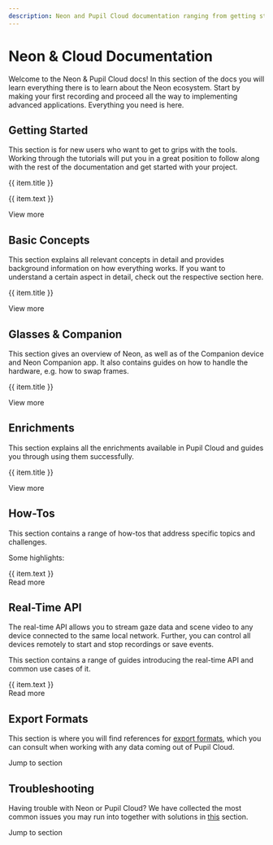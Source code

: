 ```yaml
---
description: Neon and Pupil Cloud documentation ranging from getting started guides to explanations of advanced concepts, how-to guides, and references on export formats and APIs.
---
```


# Neon & Cloud Documentation

Welcome to the Neon & Pupil Cloud docs! In this section of the docs you will learn everything there is to learn about the Neon ecosystem. Start by making your first recording and proceed all the way to implementing advanced applications. Everything you need is here.

## Getting Started

This section is for new users who want to get to grips with the tools. Working through the tutorials will put you in a great position to follow along with the rest of the documentation and get started with your project.


<div>
  <div class="grid grid-cols-1 sm-grid-cols-2 md-grid-cols-3 lg-grid-cols-2 xl-grid-cols-3 gap-8">
    <div v-for="(item,index) in gettingStarted">
      <v-img class="rounded" style="margin-bottom:32px;" :src="require(`../media/neon/overview-${index + 1}.jpg`)"></v-img>
      <p class="caption--1 font-weight-bold pb-3">{{ item.title }}</p>
      <p class="caption--1">
        {{ item.text }}
      </p>
    </div>
  </div>
</div>

<router-link class="underline" to="/neon/getting-started/first-recording.html">View more</router-link>

<v-divider />

## Basic Concepts

This section explains all relevant concepts in detail and provides background information on how everything works. If you want to understand a certain aspect in detail, check out the respective section here.

<div class="pb-4">
  <v-btn
    v-for="(item,index) in basicConcepts"
    :key="index"
    outline
    round
    color="primary"
    :to="item.link"
    style="font-weight:normal;"
  >
    {{ item.title }}
  </v-btn>
</div>

<router-link class="underline" to="/neon/basic-concepts/">View more</router-link>

<v-divider />

## Glasses & Companion

This section gives an overview of Neon, as well as of the Companion device and Neon Companion app. It also contains guides on how to handle the hardware, e.g. how to swap frames.

<div class="pb-4">
  <v-btn
    v-for="(item,index) in glassesAndCompanion"
    :key="index"
    outline
    round
    color="primary"
    :to="item.link"
    style="font-weight:normal;"
  >
    {{ item.title }}
  </v-btn>
</div>

<router-link class="underline" to="/neon/glasses-and-companion/technical-overview/">View more</router-link>

<v-divider />

## Enrichments

This section explains all the enrichments available in Pupil Cloud and guides you through using them successfully.

<div class="pb-4">
  <v-btn
    v-for="(item,index) in enrichments"
    :key="index"
    outline
    round
    color="primary"
    :to="item.link"
    style="font-weight:normal;"
  >
    {{ item.title }}
  </v-btn>
</div>

<router-link class="underline" to="/neon/enrichments/">View more</router-link>

<v-divider />

## How-Tos

This section contains a range of how-tos that address specific topics and challenges.

Some highlights:

<div class="howto-container">
  <v-expansion-panel v-model="panelHowTo">
    <v-expansion-panel-content
      v-for="(item, idxHowTo) in panelContent"
      :key="index"
      hide-actions
    >
      <template v-slot:header>
        <div class="flex">
          <div style="width:16px;margin-right:8px">{{ panelHowTo === idxHowTo ? '-' : '+' }}</div>
          <span>{{ item.title }}</span>
        </div>
      </template>
      <v-card>
        <v-card-text class="pt-0 pl-5">
          <div class="pb-2">
            {{ item.text }}
          </div>
          <router-link class="underline" :to="item.link">Read more</router-link>
        </v-card-text>
      </v-card>
    </v-expansion-panel-content>
  </v-expansion-panel>
</div>

<v-divider />

## Real-Time API

The real-time API allows you to stream gaze data and scene video to any device connected to the same local network. Further, you can control all devices remotely to start and stop recordings or save events.

This section contains a range of guides introducing the real-time API and common use cases of it.

<div class="howto-container">
  <v-expansion-panel v-model="panelRealTimeApi">
    <v-expansion-panel-content
      v-for="(item, idxApi) in realTimeAPI"
      :key="idxApi"
      hide-actions
    >
      <template v-slot:header>
        <div class="flex">
          <div style="width:16px;margin-right:8px">{{ panelRealTimeApi === idxApi ? '-' : '+' }}</div>
          <span>{{ item.title }}</span>
        </div>
      </template>
      <v-card>
        <v-card-text class="pt-0 pl-5">
          <div class="pb-2">
            {{ item.text }}
          </div>
          <router-link class="underline" :to="item.link">Read more</router-link>
        </v-card-text>
      </v-card>
    </v-expansion-panel-content>
  </v-expansion-panel>
</div>

<v-divider />

## Export Formats

This section is where you will find references for [export formats](/export-formats/recording-data/neon), which you can consult when working with any data coming out of Pupil Cloud.

<router-link class="underline" to="/export-formats/recording-data/neon">Jump to section</router-link>

<v-divider />

## Troubleshooting

Having trouble with Neon or Pupil Cloud? We have collected the most common issues you may run into together with solutions in [this](/neon/troubleshooting) section.

<router-link class="underline" to="/neon/troubleshooting">Jump to section</router-link>

<script>
export default {
  data() {
    return {
      panelHowTo: null,
      panelRealTimeApi: null,
      gettingStarted: [
        {
          title: "Make Your First Recording",
          text: "Using your Neon eye tracking system for the first time? Follow these steps to make your first recording!",
        },
        {
          title: "Understand The Ecosystem",
          text: "The Neon ecosystem contains a range of tools that support you during data collection and data analysis. Learn more about all the tools available to power your eye tracking research!",
        },
        {
          title: "Analyse Recordings in Pupil Cloud",
          text: "This guide shows you how to go from newly uploaded Neon recordings to enriched data ready for analysis and download using Pupil Cloud.",
        }
      ],
      panelContent: [
        {
          title: "Monitor your Data Collection in Real-Time",
          text: "All data generated by Neon can be monitored in real-time using the Neon Monitor app. To access the app simply visit pi.local in your browser while being connected to the same WiFi network as your Companion Device.",
          link: "/neon/how-tos/data-collection-with-the-companion-app/monitor-your-data-collection-in-real-time.html",
        },
        {
          title: "Achieve super-precise Time Sync",
          text: "For some applications, it is critical to accurately synchronize your Neon with another clock. That could be from a second Neon device, an external sensor, or a computer you use for stimulus presentation. This guide shows you how to achieve this with.",
          link: "/neon/how-tos/data-collection-with-the-companion-app/achieve-super-precise-time-sync.html",
        },
      ],
      realTimeAPI: [
        {
          title: "Introduction",
          text: "Get started using the real-time API here! This guide shows you how to get things running and what the available API calls are.",
          link: "/neon/real-time-api/introduction/",
        },
        {
          title: "Track your Experiment Progress using Events",
          text: "Running a data collection for an experiment can be an organizational challenge. Using events, tracking the progress of an experiment becomes very easy and can often be fully automated though. Follow this guide to see how!",
          link: "/neon/real-time-api/track-your-experiment-progress-using-events/",
        },
      ],
      basicConcepts: [
        {
          title: "Gaze",
          link: "/neon/basic-concepts/data-streams/#gaze",
        },
        {
          title: "Fixations",
          link: "/neon/basic-concepts/data-streams/#fixations",
        },
        {
          title: "Wearers",
          link: "/neon/basic-concepts/recordings-wearers-and-templates/#wearers",
        },
        {
          title: "Templates",
          link: "/neon/basic-concepts/recordings-wearers-and-templates/#templates",
        },
      ],
      glassesAndCompanion: [
        {
          title: "Technical Overview",
          link: "/neon/glasses-and-companion/technical-overview/",
        },
        {
          title: "Companion Device",
          link: "/neon/glasses-and-companion/companion-device/",
        },
      ],
      enrichments: [
        {
          title: "Reference Image Mapper",
          link: "/neon/enrichments/reference-image-mapper/",
        },
        {
          title: "Marker Mapper",
          link: "/neon/enrichments/marker-mapper/",
        },
        {
          title: "Face Mapper",
          link: "/neon/enrichments/face-mapper/",
        },
        {
          title: "Gaze Overlay",
          link: "/neon/enrichments/gaze-overlay/",
        },
      ],
    };
  },
}
</script>
